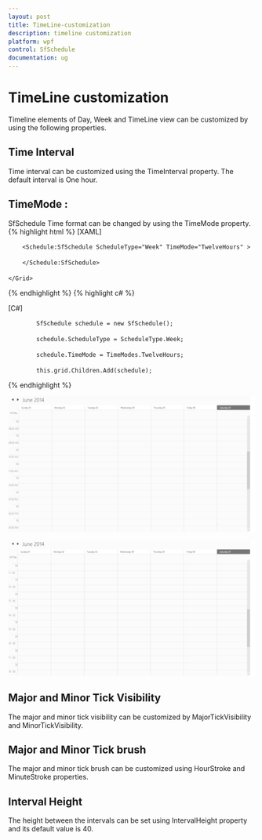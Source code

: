 ```yaml
---
layout: post
title: TimeLine-customization
description: timeline customization
platform: wpf
control: SfSchedule
documentation: ug
---
```


# TimeLine customization

Timeline elements of Day, Week and TimeLine view can be customized by using the following properties.

## Time Interval

Time interval can be customized using the TimeInterval property. The default interval is One hour.

## TimeMode :

SfSchedule Time format can be changed by using the TimeMode property.
{% highlight html %}
  [XAML]



   <Grid Background="White" Name="grid">

        <Schedule:SfSchedule ScheduleType="Week" TimeMode="TwelveHours" >     

        </Schedule:SfSchedule>

    </Grid>


{% endhighlight  %}
{% highlight c# %}


[C#]



            SfSchedule schedule = new SfSchedule();

            schedule.ScheduleType = ScheduleType.Week;

            schedule.TimeMode = TimeModes.TwelveHours;

            this.grid.Children.Add(schedule);


{% endhighlight  %}

![](TimeLine-customization_images/TimeLine-customization_img1.png)





![](TimeLine-customization_images/TimeLine-customization_img2.png)





## Major and Minor Tick Visibility

The major and minor tick visibility can be customized by MajorTickVisibility and MinorTickVisibility.

## Major and Minor Tick brush

The major and minor tick brush can be customized using HourStroke and MinuteStroke properties.

## Interval Height

The height between the intervals can be set using IntervalHeight property and its default value is 40.

